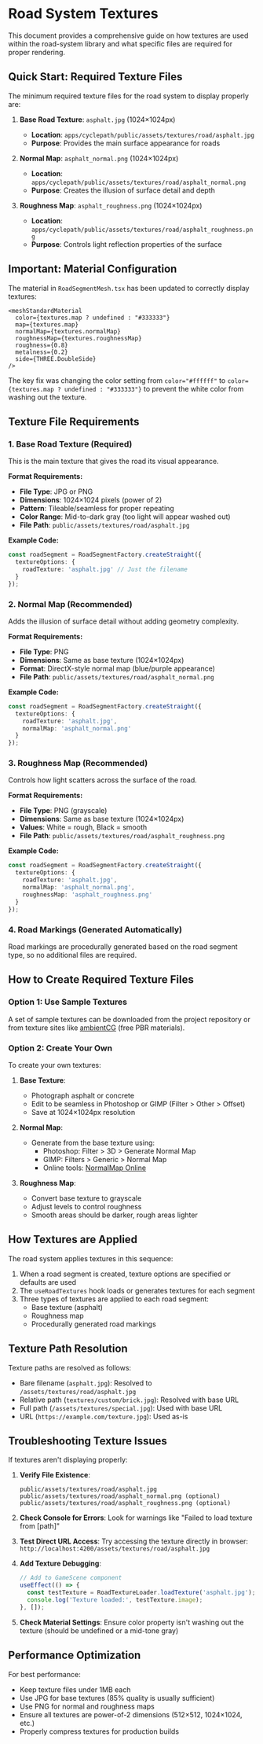 # Road System Textures

This document provides a comprehensive guide on how textures are used within the road-system library and what specific files are required for proper rendering.

## Quick Start: Required Texture Files

The minimum required texture files for the road system to display properly are:

1. **Base Road Texture**: `asphalt.jpg` (1024×1024px)
   - **Location**: `apps/cyclepath/public/assets/textures/road/asphalt.jpg`
   - **Purpose**: Provides the main surface appearance for roads

2. **Normal Map**: `asphalt_normal.png` (1024×1024px)
   - **Location**: `apps/cyclepath/public/assets/textures/road/asphalt_normal.png`
   - **Purpose**: Creates the illusion of surface detail and depth

3. **Roughness Map**: `asphalt_roughness.png` (1024×1024px)
   - **Location**: `apps/cyclepath/public/assets/textures/road/asphalt_roughness.png`
   - **Purpose**: Controls light reflection properties of the surface

## Important: Material Configuration

The material in `RoadSegmentMesh.tsx` has been updated to correctly display textures:

```tsx
<meshStandardMaterial
  color={textures.map ? undefined : "#333333"}
  map={textures.map}
  normalMap={textures.normalMap}
  roughnessMap={textures.roughnessMap}
  roughness={0.8}
  metalness={0.2}
  side={THREE.DoubleSide}
/>
```

The key fix was changing the color setting from `color="#ffffff"` to `color={textures.map ? undefined : "#333333"}` to prevent the white color from washing out the texture.

## Texture File Requirements

### 1. Base Road Texture (Required)

This is the main texture that gives the road its visual appearance.

**Format Requirements:**

- **File Type**: JPG or PNG
- **Dimensions**: 1024×1024 pixels (power of 2)
- **Pattern**: Tileable/seamless for proper repeating
- **Color Range**: Mid-to-dark gray (too light will appear washed out)
- **File Path**: `public/assets/textures/road/asphalt.jpg`

**Example Code:**

```typescript
const roadSegment = RoadSegmentFactory.createStraight({
  textureOptions: {
    roadTexture: 'asphalt.jpg' // Just the filename
  }
});
```

### 2. Normal Map (Recommended)

Adds the illusion of surface detail without adding geometry complexity.

**Format Requirements:**

- **File Type**: PNG
- **Dimensions**: Same as base texture (1024×1024px)
- **Format**: DirectX-style normal map (blue/purple appearance)
- **File Path**: `public/assets/textures/road/asphalt_normal.png`

**Example Code:**

```typescript
const roadSegment = RoadSegmentFactory.createStraight({
  textureOptions: {
    roadTexture: 'asphalt.jpg',
    normalMap: 'asphalt_normal.png'
  }
});
```

### 3. Roughness Map (Recommended)

Controls how light scatters across the surface of the road.

**Format Requirements:**

- **File Type**: PNG (grayscale)
- **Dimensions**: Same as base texture (1024×1024px)
- **Values**: White = rough, Black = smooth
- **File Path**: `public/assets/textures/road/asphalt_roughness.png`

**Example Code:**

```typescript
const roadSegment = RoadSegmentFactory.createStraight({
  textureOptions: {
    roadTexture: 'asphalt.jpg',
    normalMap: 'asphalt_normal.png',
    roughnessMap: 'asphalt_roughness.png'
  }
});
```

### 4. Road Markings (Generated Automatically)

Road markings are procedurally generated based on the road segment type, so no additional files are required.

## How to Create Required Texture Files

### Option 1: Use Sample Textures

A set of sample textures can be downloaded from the project repository or from texture sites like [ambientCG](https://ambientcg.com/view?id=Asphalt01) (free PBR materials).

### Option 2: Create Your Own

To create your own textures:

1. **Base Texture**:
   - Photograph asphalt or concrete
   - Edit to be seamless in Photoshop or GIMP (Filter > Other > Offset)
   - Save at 1024×1024px resolution

2. **Normal Map**:
   - Generate from the base texture using:
     - Photoshop: Filter > 3D > Generate Normal Map
     - GIMP: Filters > Generic > Normal Map
     - Online tools: [NormalMap Online](https://cpetry.github.io/NormalMap-Online/)

3. **Roughness Map**:
   - Convert base texture to grayscale
   - Adjust levels to control roughness
   - Smooth areas should be darker, rough areas lighter

## How Textures are Applied

The road system applies textures in this sequence:

1. When a road segment is created, texture options are specified or defaults are used
2. The `useRoadTextures` hook loads or generates textures for each segment
3. Three types of textures are applied to each road segment:
   - Base texture (asphalt)
   - Roughness map
   - Procedurally generated road markings

## Texture Path Resolution

Texture paths are resolved as follows:

- Bare filename (`asphalt.jpg`): Resolved to `/assets/textures/road/asphalt.jpg`
- Relative path (`textures/custom/brick.jpg`): Resolved with base URL
- Full path (`/assets/textures/special.jpg`): Used with base URL
- URL (`https://example.com/texture.jpg`): Used as-is

## Troubleshooting Texture Issues

If textures aren't displaying properly:

1. **Verify File Existence**:

   ```
   public/assets/textures/road/asphalt.jpg
   public/assets/textures/road/asphalt_normal.png (optional)
   public/assets/textures/road/asphalt_roughness.png (optional)
   ```

2. **Check Console for Errors**:
   Look for warnings like "Failed to load texture from [path]"

3. **Test Direct URL Access**:
   Try accessing the texture directly in browser:
   `http://localhost:4200/assets/textures/road/asphalt.jpg`

4. **Add Texture Debugging**:

   ```typescript
   // Add to GameScene component
   useEffect(() => {
     const testTexture = RoadTextureLoader.loadTexture('asphalt.jpg');
     console.log('Texture loaded:', testTexture.image);
   }, []);
   ```

5. **Check Material Settings**:
   Ensure color property isn't washing out the texture (should be undefined or a mid-tone gray)

## Performance Optimization

For best performance:

- Keep texture files under 1MB each
- Use JPG for base textures (85% quality is usually sufficient)
- Use PNG for normal and roughness maps
- Ensure all textures are power-of-2 dimensions (512×512, 1024×1024, etc.)
- Properly compress textures for production builds
